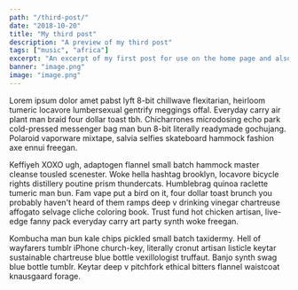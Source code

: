 ```yaml
---
path: "/third-post/"
date: "2018-10-20"
title: "My third post"
description: "A preview of my third post"
tags: ["music", "africa"]
excerpt: "An excerpt of my first post for use on the home page and also in open graph description. Lorem ipsum dolor amet pabst lyft 8bit chillwave flexitarian, heirloom tumeric locavore. Chicharrones microdosing echo park cold-pressed messenger bag man bun 8-bit literally readymade gochujang. 300 characters."
banner: "image.png"
image: "image.png"
---
```


Lorem ipsum dolor amet pabst lyft 8-bit chillwave flexitarian, heirloom tumeric locavore lumbersexual gentrify meggings offal. Everyday carry air plant man braid four dollar toast tbh. Chicharrones microdosing echo park cold-pressed messenger bag man bun 8-bit literally readymade gochujang. Polaroid vaporware mixtape, salvia selfies skateboard hammock fashion axe ennui freegan.

Keffiyeh XOXO ugh, adaptogen flannel small batch hammock master cleanse tousled scenester. Woke hella hashtag brooklyn, locavore bicycle rights distillery poutine prism thundercats. Humblebrag quinoa raclette tumeric man bun. Fam vape put a bird on it, four dollar toast brunch you probably haven't heard of them ramps deep v drinking vinegar chartreuse affogato selvage cliche coloring book. Trust fund hot chicken artisan, live-edge fanny pack everyday carry art party synth woke freegan.

Kombucha man bun kale chips pickled small batch taxidermy. Hell of wayfarers tumblr iPhone church-key, literally cronut artisan listicle keytar sustainable chartreuse blue bottle vexillologist truffaut. Banjo synth swag blue bottle tumblr. Keytar deep v pitchfork ethical bitters flannel waistcoat knausgaard forage.
